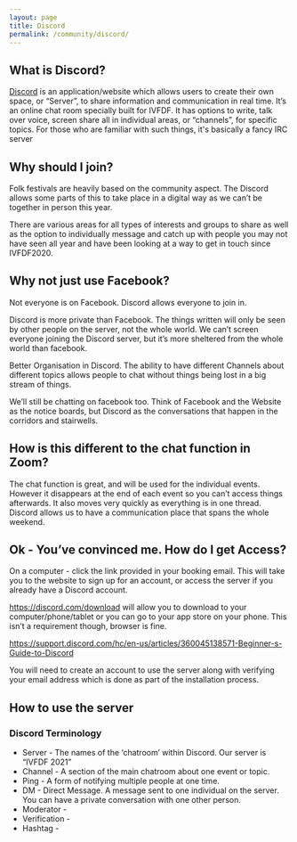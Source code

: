 ```yaml
---
layout: page
title: Discord
permalink: /community/discord/
---
```

## What is Discord?
[Discord](https://discord.com) is an application/website which allows users to create their own space, or “Server”, to share information and communication in real time. It’s an online chat room specially built for IVFDF. It has options to write, talk over voice, screen share all in individual areas, or “channels”, for specific topics. For those who are familiar with such things, it's basically a fancy IRC server

## Why should I join?
Folk festivals are heavily based on the community aspect. The Discord allows some parts of this to take place in a digital way as we can’t be together in person this year. 

There are various areas for all types of interests and groups to share as well as the option to individually message and catch up with people you may not have seen all year and have been looking at a way to get in touch since IVFDF2020. 

## Why not just use Facebook?

Not everyone is on Facebook. Discord allows everyone to join in.

Discord is more private than Facebook. The things written will only be seen by other people on the server, not the whole world. We can’t screen everyone joining the Discord server, but it’s more sheltered from the whole world than facebook.

Better Organisation in Discord. The ability to have different Channels about different topics allows people to chat without things being lost in a big stream of things.

We’ll still be chatting on facebook too. Think of Facebook and the Website as the notice boards, but Discord as the conversations that happen in the corridors and stairwells.

## How is this different to the chat function in Zoom?

The chat function is great, and will be used for the individual events. However it disappears at the end of each event so you can’t access things afterwards. It also moves very quickly as everything is in one thread. Discord allows us to have a communication place that spans the whole weekend.

## Ok - You’ve convinced me. How do I get Access?

On a computer - click the link provided in your booking email. This will take you to the website to sign up for an account, or access the server if you already have a Discord account.

https://discord.com/download will allow you to download to your computer/phone/tablet or you can go to your app store on your phone. This isn’t a requirement though, browser is fine.

https://support.discord.com/hc/en-us/articles/360045138571-Beginner-s-Guide-to-Discord

You will need to create an account to use the server along with verifying your email address which is done as part of the installation process. 

## How to use the server

### Discord Terminology

* Server - The names of the ‘chatroom’ within Discord. Our server is “IVFDF 2021”
* Channel - A section of the main chatroom about one event or topic.
* Ping - A form of notifying multiple people at one time.
* DM - Direct Message. A message sent to one individual on the server. You can have a private conversation with one other person.
* Moderator - 
* Verification - 
* Hashtag - 
